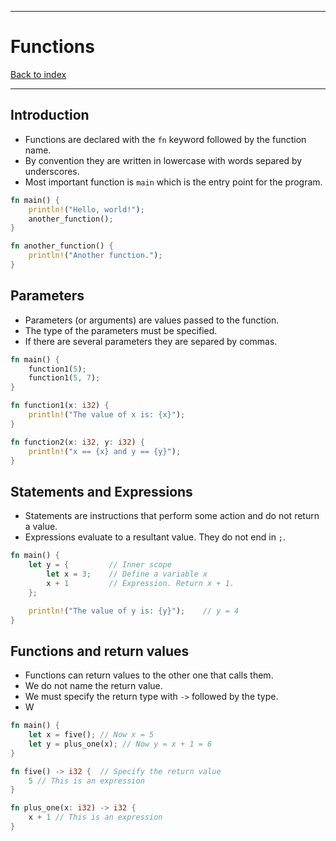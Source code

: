 
---
# Functions

[Back to index](../index.md)

---

## Introduction
- Functions are declared with the `fn` keyword followed by the function name.
- By convention they are written in lowercase with words separed by underscores.
- Most important function is `main` which is the entry point for the program.

```Rust
fn main() {
    println!("Hello, world!");
    another_function();
}

fn another_function() {
    println!("Another function.");
}
```

## Parameters
- Parameters (or arguments) are values passed to the function.
- The type of the parameters must be specified.
- If there are several parameters they are separed by commas.
```Rust
fn main() {
    function1(5);
    function1(5, 7);
}

fn function1(x: i32) {
    println!("The value of x is: {x}");
}

fn function2(x: i32, y: i32) {
    println!("x == {x} and y == {y}");
}
```

## Statements and Expressions
- Statements are instructions that perform some action and do not return a value.
- Expressions evaluate to a resultant value. They do not end in `;`.

```Rust
fn main() {
    let y = {         // Inner scope
        let x = 3;    // Define a variable x
        x + 1         // Expression. Return x + 1.
    };

    println!("The value of y is: {y}");    // y = 4
}
```

## Functions and return values
- Functions can return values to the other one that calls them.
- We do not name the return value.
- We must specify the return type with `->` followed by the type.
- W



```Rust
fn main() {
    let x = five(); // Now x = 5
    let y = plus_one(x); // Now y = x + 1 = 6
}

fn five() -> i32 {  // Specify the return value
    5 // This is an expression
}

fn plus_one(x: i32) -> i32 {
    x + 1 // This is an expression
}
```
